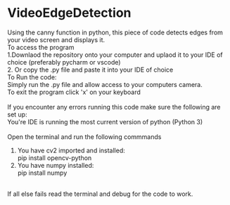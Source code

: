 # VideoEdgeDetection

Using the canny function in python, this piece of code detects edges from your video screen and displays it.
<br/>
To access the program
<br/>
1.Downlaod the repository onto your computer and uplaod it to your IDE of choice (preferably pycharm or vscode)
<br/>
2. Or copy the .py file and paste it into your IDE of choice 
<br/>
To Run the code:<br/>
  Simply run the .py file and allow access to your computers camera.<br/>
  To exit the program click 'x' on your keyboard<br/>
<br/>
If you encounter any errors running this code make sure the following are set up:<br/>
You're IDE is running the most current version of python (Python 3)<br/>
<br/>
Open the terminal and run the following commmands<br/>
  1. You have cv2 imported and installed:<br/>
      pip install opencv-python<br/>
  2. You have numpy installed:<br/>
     pip install numpy<br/>
<br/>
If all else fails read the terminal and debug for the code to work.

